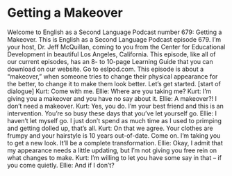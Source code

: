 # Getting a Makeover

Welcome to English as a Second Language Podcast number 679: Getting a Makeover.  This is English as a Second Language Podcast episode 679.  I’m your host, Dr. Jeff McQuillan, coming to you from the Center for Educational Development in beautiful Los Angeles, California.  This episode, like all of our current episodes, has an 8- to 10-page Learning Guide that you can download on our website.  Go to eslpod.com.  This episode is about a “makeover,” when someone tries to change their physical appearance for the better, to change it to make them look better.  Let’s get started.  [start of dialogue]  Kurt:  Come with me.  Ellie:  Where are you taking me?    Kurt:  I’m giving you a makeover and you have no say about it.    Ellie:  A makeover?!  I don’t need a makeover.  Kurt:  Yes, you do.  I’m your best friend and this is an intervention.  You’re so busy these days that you’ve let yourself go.    Ellie:  I haven’t let myself go.  I just don’t spend as much time as I used to primping and getting dolled up, that’s all.  Kurt:  On that we agree.  Your clothes are frumpy and your hairstyle is 10 years out-of-date.  Come on.  I’m taking you to get a new look.  It’ll be a complete transformation.  Ellie:  Okay, I admit that my appearance needs a little updating, but I’m not giving you free rein on what changes to make.  Kurt:  I’m willing to let you have some say in that – if you come quietly.    Ellie:  And if I don’t? 